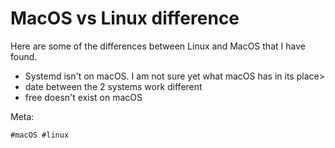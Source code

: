 # MacOS vs Linux difference

Here are some of the differences between Linux and MacOS that I have
found.

- Systemd isn't on macOS. I am not sure yet what macOS has in its place>
- date between the 2 systems work different
- free doesn't exist on macOS

Meta:

    #macOS #linux
